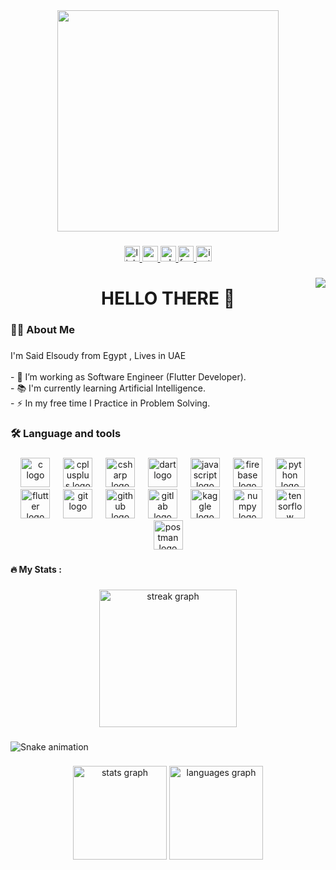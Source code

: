 <div align="center">
  <img height="354" src="[https://i.pinimg.com/originals/30/5f/f8/305ff88e24f9460bb79644e197af92a9.gif](https://i.pinimg.com/originals/6b/13/c5/6b13c5f67c072fd6c531107b51b70359.gif)"  />
</div>

###

<div align="center">
  <a href="https://www.linkedin.com/in/elsoudy10/" target="_blank">
    <img src="https://img.shields.io/static/v1?message=LinkedIn&logo=linkedin&label=&color=0077B5&logoColor=white&labelColor=&style=for-the-badge" height="25" alt="linkedin logo"  />
  </a>
  <a href="https://mail.google.com/mail/u/0/?tab=rm&ogbl#inbox" target="_blank">
    <img src="https://img.shields.io/static/v1?message=Gmail&logo=gmail&label=&color=D14836&logoColor=white&labelColor=&style=for-the-badge" height="25" alt="gmail logo"  />
  </a>
  <a href="https://wa.me/+971551901259" target="_blank">
    <img src="https://img.shields.io/static/v1?message=Whatsapp&logo=whatsapp&label=&color=25D366&logoColor=white&labelColor=&style=for-the-badge" height="25" alt="whatsapp logo"  />
  </a>
  <a href="https://www.facebook.com/S.Elsoudy10/" target="_blank">
    <img src="https://img.shields.io/static/v1?message=Facebook&logo=facebook&label=&color=1877F2&logoColor=white&labelColor=&style=for-the-badge" height="25" alt="facebook logo"  />
  </a>
  <a href="https://www.instagram.com/_soudy_jr/" target="_blank">
    <img src="https://img.shields.io/static/v1?message=Instagram&logo=instagram&label=&color=E4405F&logoColor=white&labelColor=&style=for-the-badge" height="25" alt="instagram logo"  />
  </a>
</div>

###

<img align="right" src="https://visitor-badge.laobi.icu/badge?page_id=elsoudy222.elsoudy222&"  />

###

<h1 align="center">HELLO THERE 👋</h1>

###

<h3 align="left">👩‍💻  About Me</h3>

###

<p align="left">I'm Said Elsoudy from Egypt , Lives in UAE<br><br>- 🔭 I’m working as Software Engineer (Flutter Developer).<br>- 📚 I'm currently learning Artificial Intelligence.<br>- ⚡ In my free time I Practice in Problem Solving.</p>

###

<h3 align="left">🛠 Language and tools</h3>

###

<div align="center">
  <img src="https://skillicons.dev/icons?i=c" height="47" alt="c logo"  />
  <img width="13" />
  <img src="https://skillicons.dev/icons?i=cpp" height="47" alt="cplusplus logo"  />
  <img width="13" />
  <img src="https://skillicons.dev/icons?i=cs" height="47" alt="csharp logo"  />
  <img width="13" />
  <img src="https://skillicons.dev/icons?i=dart" height="47" alt="dart logo"  />
  <img width="13" />
  <img src="https://skillicons.dev/icons?i=js" height="47" alt="javascript logo"  />
  <img width="13" />
  <img src="https://skillicons.dev/icons?i=firebase" height="47" alt="firebase logo"  />
  <img width="13" />
  <img src="https://skillicons.dev/icons?i=py" height="47" alt="python logo"  />
  <img width="13" />
  <img src="https://skillicons.dev/icons?i=flutter" height="47" alt="flutter logo"  />
  <img width="13" />
  <img src="https://skillicons.dev/icons?i=git" height="47" alt="git logo"  />
  <img width="13" />
  <img src="https://skillicons.dev/icons?i=github" height="47" alt="github logo"  />
  <img width="13" />
  <img src="https://skillicons.dev/icons?i=gitlab" height="47" alt="gitlab logo"  />
  <img width="13" />
  <img src="https://cdn.jsdelivr.net/gh/devicons/devicon/icons/kaggle/kaggle-original.svg" height="47" alt="kaggle logo"  />
  <img width="13" />
  <img src="https://cdn.jsdelivr.net/gh/devicons/devicon/icons/numpy/numpy-original.svg" height="47" alt="numpy logo"  />
  <img width="13" />
  <img src="https://skillicons.dev/icons?i=tensorflow" height="47" alt="tensorflow logo"  />
  <img width="13" />
  <img src="https://skillicons.dev/icons?i=postman" height="47" alt="postman logo"  />
</div>

###

<h4 align="left">🔥   My Stats :</h4>

###

<div align="center">
  <img src="https://streak-stats.demolab.com?user=elsoudy222&locale=en&mode=daily&theme=dark&hide_border=false&border_radius=5&order=3" height="220" alt="streak graph"  />
</div>

###

<img src="https://raw.githubusercontent.com/elsoudy222/elsoudy222/output/snake.svg" alt="Snake animation" />

###

<div align="center">
  <img src="https://github-readme-stats.vercel.app/api?username=elsoudy222&hide_title=false&hide_rank=false&show_icons=true&include_all_commits=true&count_private=true&disable_animations=false&theme=dracula&locale=en&hide_border=false&order=1" height="150" alt="stats graph"  />
  <img src="https://github-readme-stats.vercel.app/api/top-langs?username=elsoudy222&locale=en&hide_title=false&layout=compact&card_width=320&langs_count=5&theme=dracula&hide_border=false&order=2" height="150" alt="languages graph"  />
</div>

###
